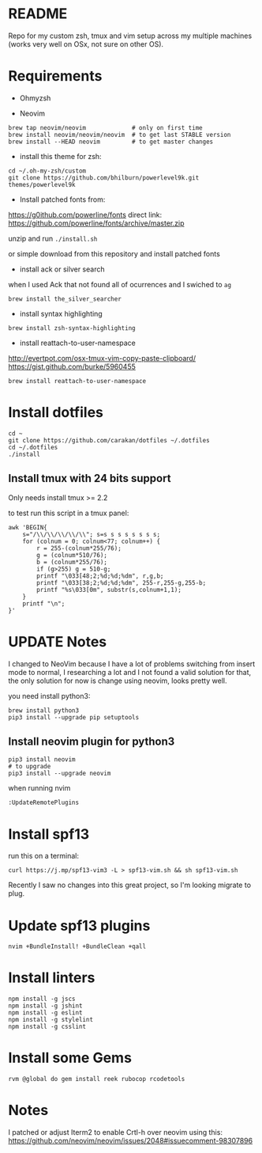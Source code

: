 README
======

Repo for my custom zsh, tmux and vim setup across my multiple machines (works
very well on OSx, not sure on other OS).

Requirements
============

- Ohmyzsh

- Neovim
```
brew tap neovim/neovim             # only on first time
brew install neovim/neovim/neovim  # to get last STABLE version
brew install --HEAD neovim         # to get master changes
```
- install this theme for zsh:

```
cd ~/.oh-my-zsh/custom
git clone https://github.com/bhilburn/powerlevel9k.git themes/powerlevel9k
```

- Install patched fonts from:

https://g0ithub.com/powerline/fonts direct link:
https://github.com/powerline/fonts/archive/master.zip

unzip and run `./install.sh`

or simple download from this repository and install patched fonts

- install ack or silver search

when I used Ack that not found all of ocurrences and I swiched to `ag`

```
brew install the_silver_searcher
```

- install syntax highlighting

```
brew install zsh-syntax-highlighting 
```

- install reattach-to-user-namespace

http://evertpot.com/osx-tmux-vim-copy-paste-clipboard/
https://gist.github.com/burke/5960455

```
brew install reattach-to-user-namespace
```

Install dotfiles
================

```
cd ~
git clone https://github.com/carakan/dotfiles ~/.dotfiles
cd ~/.dotfiles
./install
```

Install tmux with 24 bits support
---------------------------------
Only needs install tmux >= 2.2

to test run this script in a tmux panel:
```
awk 'BEGIN{
    s="/\\/\\/\\/\\/\\"; s=s s s s s s s s;
    for (colnum = 0; colnum<77; colnum++) {
        r = 255-(colnum*255/76);
        g = (colnum*510/76);
        b = (colnum*255/76);
        if (g>255) g = 510-g;
        printf "\033[48;2;%d;%d;%dm", r,g,b;
        printf "\033[38;2;%d;%d;%dm", 255-r,255-g,255-b;
        printf "%s\033[0m", substr(s,colnum+1,1);
    }
    printf "\n";
}'
```

UPDATE Notes
============

I changed to NeoVim because I have a lot of problems switching from insert mode
to normal, I researching a lot and I not found a valid solution for that, the
only solution for now is change using neovim, looks pretty well.

you need install python3:

```
brew install python3
pip3 install --upgrade pip setuptools
```

Install neovim plugin for python3
---------------------------------

```
pip3 install neovim
# to upgrade
pip3 install --upgrade neovim
```

when running nvim
```
:UpdateRemotePlugins
```

Install spf13
=============
run this on a terminal:

```
curl https://j.mp/spf13-vim3 -L > spf13-vim.sh && sh spf13-vim.sh
```

Recently I saw no changes into this great project, so I'm looking migrate to
plug.

Update spf13 plugins
====================

```
nvim +BundleInstall! +BundleClean +qall
```

Install linters
===============
```
npm install -g jscs
npm install -g jshint
npm install -g eslint
npm install -g stylelint
npm install -g csslint 
```

Install some Gems
=================
```
rvm @global do gem install reek rubocop rcodetools
```

Notes
=====

I patched or adjust Iterm2 to enable Crtl-h over neovim using this:
https://github.com/neovim/neovim/issues/2048#issuecomment-98307896
